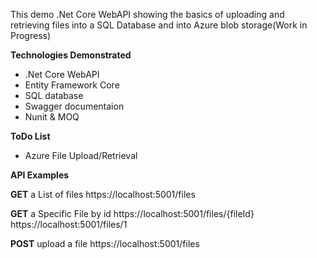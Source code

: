This demo .Net Core WebAPI showing the basics of uploading and retrieving files into a SQL Database and into Azure blob storage(Work in Progress)

**Technologies Demonstrated**
* .Net Core WebAPI
* Entity Framework Core 
* SQL database
* Swagger documentaion
* Nunit & MOQ


**ToDo List**
* Azure File Upload/Retrieval


**API Examples**

**GET** a List of files
https://localhost:5001/files

**GET** a Specific File by id
https://localhost:5001/files/{fileId}
https://localhost:5001/files/1

**POST** upload a file
https://localhost:5001/files





